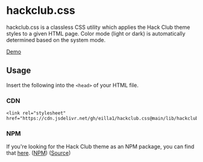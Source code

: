 # hackclub.css

hackclub.css is a classless CSS utility which applies the Hack Club theme styles to a given HTML page. Color mode (light or dark) is automatically determined based on the system mode.

[Demo](https://css.hackclub.dev)

## Usage

Insert the following into the `<head>` of your HTML file.

### CDN

```
<link rel="stylesheet" href="https://cdn.jsdelivr.net/gh/eilla1/hackclub.css@main/lib/hackclub.min.css">
```

### NPM

If you're looking for the Hack Club theme as an NPM package, you can find that [here](https://theme.hackclub.com). ([NPM](https://www.npmjs.com/package/@hackclub/theme)) ([Source](https://github.com/hackclub/theme))
